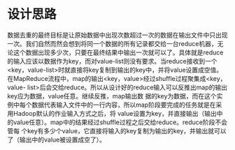 # 设计思路
数据去重的最终目标是让原始数据中出现次数超过一次的数据在输出文件中只出现一次。我们自然而然会想到将同一个数据的所有记录都交给一台reduce机器，无论这个数据出现多少次，只要在最终结果中输出一次就可以了。具体就是reduce的输入应该以数据作为key，而对value-list则没有要求。当reduce接收到一个<key，value-list>时就直接将key复制到输出的key中，并将value设置成空值。
在MapReduce流程中，map的输出<key，value>经过shuffle过程聚集成<key，value- list>后会交给reduce。所以从设计好的reduce输入可以反推出map的输出key应为数据，value任意。继续反推，map输出数 据的key为数据，而在这个实例中每个数据代表输入文件中的一行内容，所以map阶段要完成的任务就是在采用Hadoop默认的作业输入方式之后，将 value设置为key，并直接输出（输出中的value任意）。map中的结果经过shuffle过程之后交给reduce。reduce阶段不会管每 个key有多少个value，它直接将输入的key复制为输出的key，并输出就可以了（输出中的value被设置成空了）。
